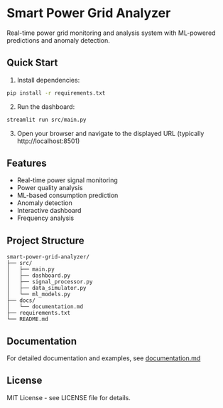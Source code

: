 # Smart Power Grid Analyzer

Real-time power grid monitoring and analysis system with ML-powered predictions and anomaly detection.

## Quick Start

1. Install dependencies:
```bash
pip install -r requirements.txt
```

2. Run the dashboard:
```bash
streamlit run src/main.py
```

3. Open your browser and navigate to the displayed URL (typically http://localhost:8501)

## Features

- Real-time power signal monitoring
- Power quality analysis
- ML-based consumption prediction
- Anomaly detection
- Interactive dashboard
- Frequency analysis

## Project Structure

```
smart-power-grid-analyzer/
├── src/
│   ├── main.py
│   ├── dashboard.py
│   ├── signal_processor.py
│   ├── data_simulator.py
│   └── ml_models.py
├── docs/
│   └── documentation.md
├── requirements.txt
└── README.md
```

## Documentation

For detailed documentation and examples, see [documentation.md](docs/documentation.md)

## License

MIT License - see LICENSE file for details.